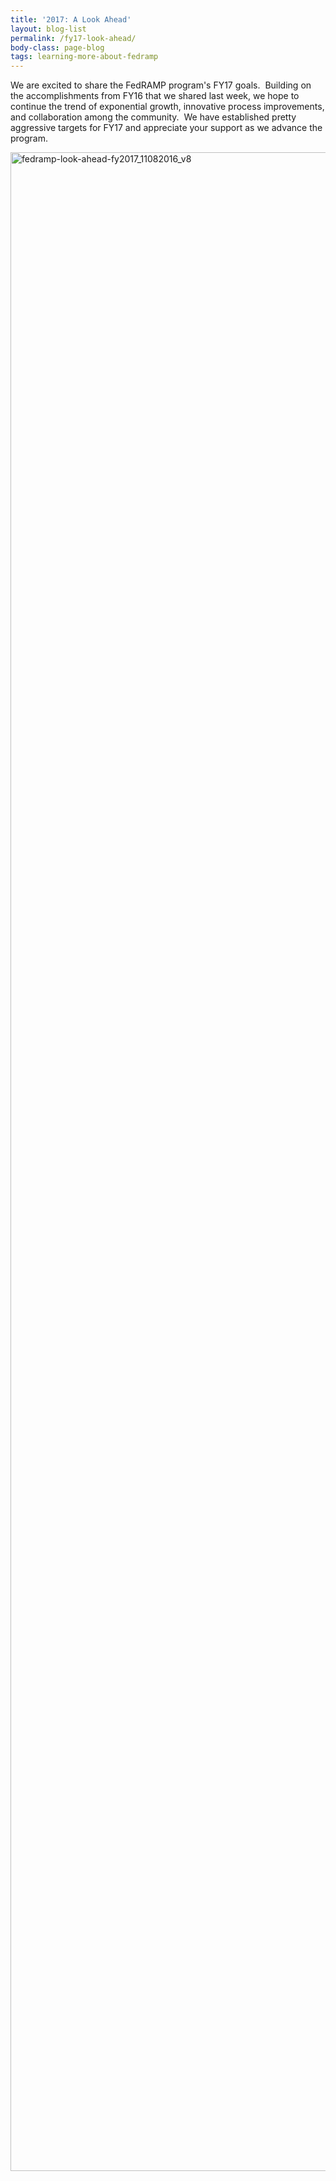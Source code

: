 ```yaml
---
title: '2017: A Look Ahead'
layout: blog-list
permalink: /fy17-look-ahead/
body-class: page-blog
tags: learning-more-about-fedramp
---
```

We are excited to share the FedRAMP program's FY17 goals.  Building on the accomplishments from FY16 that we shared last week, we hope to continue the trend of exponential growth, innovative process improvements, and collaboration among the community.  We have established pretty aggressive targets for FY17 and appreciate your support as we advance the program.

[<img class="alignnone size-full wp-image-65341" src="https://s3.amazonaws.com/sitesusa/wp-content/uploads/sites/482/2016/11/FedRAMP-Look-Ahead-FY2017_11082016_V8.jpg" alt="fedramp-look-ahead-fy2017_11082016_v8" width="1275" height="3230" srcset="https://s3.amazonaws.com/sitesusa/wp-content/uploads/sites/482/2016/11/FedRAMP-Look-Ahead-FY2017_11082016_V8.jpg 1275w, https://s3.amazonaws.com/sitesusa/wp-content/uploads/sites/482/2016/11/FedRAMP-Look-Ahead-FY2017_11082016_V8-118x300.jpg 118w, https://s3.amazonaws.com/sitesusa/wp-content/uploads/sites/482/2016/11/FedRAMP-Look-Ahead-FY2017_11082016_V8-768x1946.jpg 768w, https://s3.amazonaws.com/sitesusa/wp-content/uploads/sites/482/2016/11/FedRAMP-Look-Ahead-FY2017_11082016_V8-404x1024.jpg 404w" sizes="(max-width: 1275px) 100vw, 1275px" />](https://s3.amazonaws.com/sitesusa/wp-content/uploads/sites/482/2016/11/FedRAMP-Look-Ahead-FY2017_11082016_V8.jpg)
